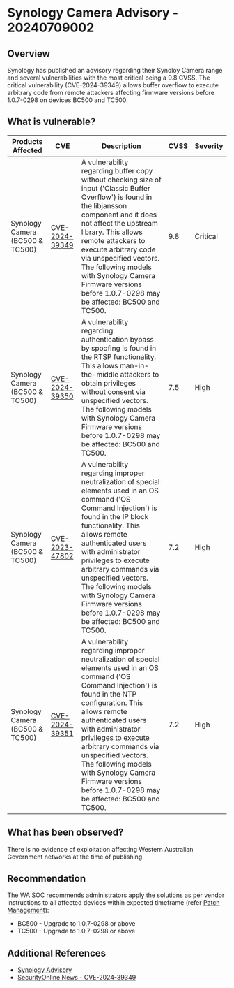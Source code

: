 # Synology Camera Advisory - 20240709002

## Overview

Synology has published an advisory regarding their Synoloy Camera range and several vulnerabilities with the most critical being a 9.8 CVSS. The critical vulnerability (CVE-2024-39349) allows buffer overflow to execute arbitrary code from remote attackers affecting firmware versions before 1.0.7-0298 on devices BC500 and TC500.

## What is vulnerable?

| Products Affected               | CVE                                                               | Description                                                                                                                                                                                                                                                                                                                                                                                              | CVSS | Severity |
| ------------------------------- | ----------------------------------------------------------------- | -------------------------------------------------------------------------------------------------------------------------------------------------------------------------------------------------------------------------------------------------------------------------------------------------------------------------------------------------------------------------------------------------------- | ---- | -------- |
| Synology Camera (BC500 & TC500) | [CVE-2024-39349](https://nvd.nist.gov/vuln/detail/CVE-2024-39349) | A vulnerability regarding buffer copy without checking size of input ('Classic Buffer Overflow') is found in the libjansson component and it does not affect the upstream library. This allows remote attackers to execute arbitrary code via unspecified vectors. The following models with Synology Camera Firmware versions before 1.0.7-0298 may be affected: BC500 and TC500.                       | 9.8  | Critical |
| Synology Camera (BC500 & TC500) | [CVE-2024-39350](https://nvd.nist.gov/vuln/detail/CVE-2024-39350) | A vulnerability regarding authentication bypass by spoofing is found in the RTSP functionality. This allows man-in-the-middle attackers to obtain privileges without consent via unspecified vectors. The following models with Synology Camera Firmware versions before 1.0.7-0298 may be affected: BC500 and TC500.                                                                                    | 7.5  | High     |
| Synology Camera (BC500 & TC500) | [CVE-2023-47802](https://nvd.nist.gov/vuln/detail/CVE-2023-47802) | A vulnerability regarding improper neutralization of special elements used in an OS command ('OS Command Injection') is found in the IP block functionality. This allows remote authenticated users with administrator privileges to execute arbitrary commands via unspecified vectors. The following models with Synology Camera Firmware versions before 1.0.7-0298 may be affected: BC500 and TC500. | 7.2  | High     |
| Synology Camera (BC500 & TC500) | [CVE-2024-39351](https://nvd.nist.gov/vuln/detail/CVE-2024-39351) | A vulnerability regarding improper neutralization of special elements used in an OS command ('OS Command Injection') is found in the NTP configuration. This allows remote authenticated users with administrator privileges to execute arbitrary commands via unspecified vectors. The following models with Synology Camera Firmware versions before 1.0.7-0298 may be affected: BC500 and TC500.      | 7.2  | High     |

## What has been observed?

There is no evidence of exploitation affecting Western Australian Government networks at the time of publishing.

## Recommendation

The WA SOC recommends administrators apply the solutions as per vendor instructions to all affected devices within expected timeframe (refer [Patch Management](../guidelines/patch-management.md)):

- BC500	- Upgrade to 1.0.7-0298 or above
- TC500	- Upgrade to 1.0.7-0298 or above

## Additional References

- [Synology Advisory](https://www.synology.com/en-global/security/advisory/Synology_SA_23_15)
- [SecurityOnline News - CVE-2024-39349](https://securityonline.info/cve-2024-39349-cvss-9-8-critical-vulnerability-in-synology-surveillance-cameras/)
